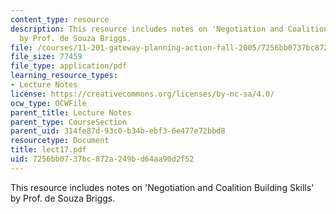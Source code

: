 ```yaml
---
content_type: resource
description: This resource includes notes on 'Negotiation and Coalition Building Skills'
  by Prof. de Souza Briggs.
file: /courses/11-201-gateway-planning-action-fall-2005/7256bb0737bc872a249bd64aa90d2f52_lect17.pdf
file_size: 77459
file_type: application/pdf
learning_resource_types:
- Lecture Notes
license: https://creativecommons.org/licenses/by-nc-sa/4.0/
ocw_type: OCWFile
parent_title: Lecture Notes
parent_type: CourseSection
parent_uid: 314fe87d-93c0-b34b-ebf3-6e477e72bbd8
resourcetype: Document
title: lect17.pdf
uid: 7256bb07-37bc-872a-249b-d64aa90d2f52
---
```

This resource includes notes on 'Negotiation and Coalition Building Skills' by Prof. de Souza Briggs.